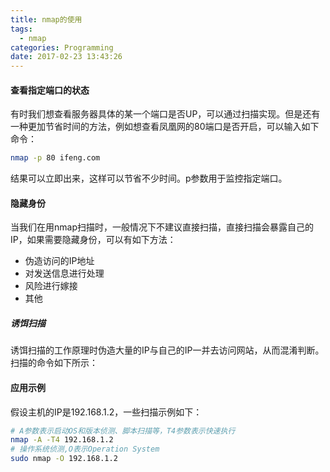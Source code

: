 ```yaml
---
title: nmap的使用
tags:
  - nmap
categories: Programming
date: 2017-02-23 13:43:26
---
```


#### 查看指定端口的状态

有时我们想查看服务器具体的某一个端口是否UP，可以通过扫描实现。但是还有一种更加节省时间的方法，例如想查看凤凰网的80端口是否开启，可以输入如下命令：

<!-- more -->

```Bash
nmap -p 80 ifeng.com
```

结果可以立即出来，这样可以节省不少时间。p参数用于监控指定端口。

#### 隐藏身份

当我们在用nmap扫描时，一般情况下不建议直接扫描，直接扫描会暴露自己的IP，如果需要隐藏身份，可以有如下方法：

* 伪造访问的IP地址
* 对发送信息进行处理
* 风险进行嫁接
* 其他

##### 诱饵扫描

诱饵扫描的工作原理时伪造大量的IP与自己的IP一并去访问网站，从而混淆判断。扫描的命令如下所示：

#### 应用示例

假设主机的IP是192.168.1.2，一些扫描示例如下：

```Bash
# A参数表示启动OS和版本侦测、脚本扫描等，T4参数表示快速执行
nmap -A -T4 192.168.1.2
# 操作系统侦测,O表示Operation System
sudo nmap -O 192.168.1.2
```
